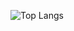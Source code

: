 ![Top Langs](https://github-readme-stats.vercel.app/api/top-langs/?username=lucasgserra&layout=compact&theme=dark&hide_border=true)
